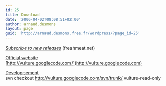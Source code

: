 ```yaml
---
id: 25
title: Download
date: '2006-04-02T08:08:51+02:00'
author: arnaud.desmons
layout: page
guid: 'http://arnaud.desmons.free.fr/wordpress/?page_id=25'
---
```


[*Subscribe to new releases*](http://freshmeat.net/subscribe/57592/?url=%2Fprojects%2Fvulture%2F) (freshmeat.net)

<u>Official website</u>  
[http://vulture.googlecode.com/](http://vulture.googlecode.com)

<u>Developpement</u>  
svn checkout http://vulture.googlecode.com/svn/trunk/ vulture-read-only